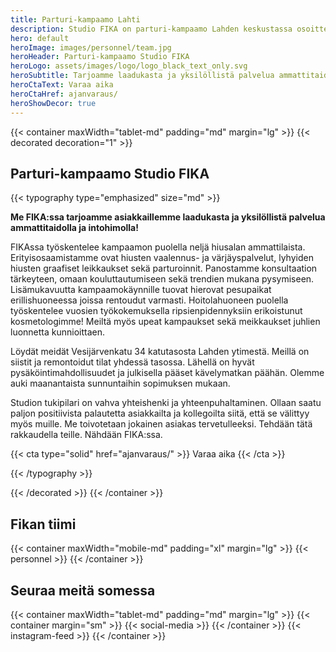```yaml
---
title: Parturi-kampaamo Lahti
description: Studio FIKA on parturi-kampaamo Lahden keskustassa osoitteessa Vesijärvenkatu 34, 15140 Lahti. Varaa parturi tai kampaaja, nettiajanvaraus 24/7.
hero: default
heroImage: images/personnel/team.jpg
heroHeader: Parturi-kampaamo Studio FIKA
heroLogo: assets/images/logo/logo_black_text_only.svg
heroSubtitle: Tarjoamme laadukasta ja yksilöllistä palvelua ammattitaidolla ja intohimolla!
heroCtaText: Varaa aika
heroCtaHref: ajanvaraus/
heroShowDecor: true
---
```


<section>

{{< container maxWidth="tablet-md" padding="md" margin="lg" >}}
{{< decorated decoration="1" >}}

<h1>Parturi-kampaamo Studio&nbsp;FIKA</h1>

{{< typography type="emphasized" size="md" >}}

<p>
<strong>
Me FIKA:ssa tarjoamme asiakkaillemme laadukasta ja yksilöllistä palvelua ammattitaidolla ja intohimolla!
</strong>
</p>

<p>
FIKAssa työskentelee kampaamon puolella neljä hiusalan ammattilaista. Erityisosaamistamme
ovat hiusten vaalennus- ja värjäyspalvelut, lyhyiden hiusten graafiset leikkaukset sekä
parturoinnit. Panostamme konsultaation tärkeyteen, omaan kouluttautumiseen sekä trendien
mukana pysymiseen. Lisämukavuutta kampaamokäynnille tuovat hierovat pesupaikat
erillishuoneessa joissa rentoudut varmasti. Hoitolahuoneen puolella työskentelee vuosien
työkokemuksella ripsienpidennyksiin erikoistunut kosmetologimme! Meiltä myös upeat
kampaukset sekä meikkaukset juhlien luonnetta kunnioittaen.
</p>

<p>
Löydät meidät Vesijärvenkatu 34 katutasosta Lahden ytimestä. Meillä on siistit ja remontoidut tilat
yhdessä tasossa. Lähellä on hyvät pysäköintimahdollisuudet ja julkisella pääset kävelymatkan
päähän. Olemme auki maanantaista sunnuntaihin sopimuksen mukaan.
</p>

<p>
Studion tukipilari on vahva yhteishenki ja yhteenpuhaltaminen. Ollaan saatu paljon positiivista
palautetta asiakkailta ja kollegoilta siitä, että se välittyy myös muille. Me toivotetaan jokainen
asiakas tervetulleeksi. Tehdään tätä rakkaudella teille. Nähdään FIKA:ssa.
</p>

{{< cta type="solid" href="ajanvaraus/" >}}
Varaa aika
{{< /cta >}}

{{< /typography >}}

{{< /decorated >}}
{{< /container >}}

</section>

<section>

## Fikan tiimi

{{< container maxWidth="mobile-md" padding="xl" margin="lg" >}}
{{< personnel >}}
{{< /container >}}

</section>

<section>

## Seuraa meitä somessa

{{< container maxWidth="tablet-md" padding="md" margin="lg" >}}
{{< container margin="sm" >}}
{{< social-media >}}
{{< /container >}}
{{< instagram-feed >}}
{{< /container >}}

</section>
